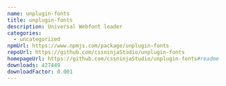 ```yaml
---
name: unplugin-fonts
title: unplugin-fonts
description: Universal Webfont loader
categories:
  - uncategorized
npmUrl: https://www.npmjs.com/package/unplugin-fonts
repoUrl: https://github.com/cssninjaStudio/unplugin-fonts
homepageUrl: https://github.com/cssninjaStudio/unplugin-fonts#readme
downloads: 427449
downloadFactor: 0.001
---
```

